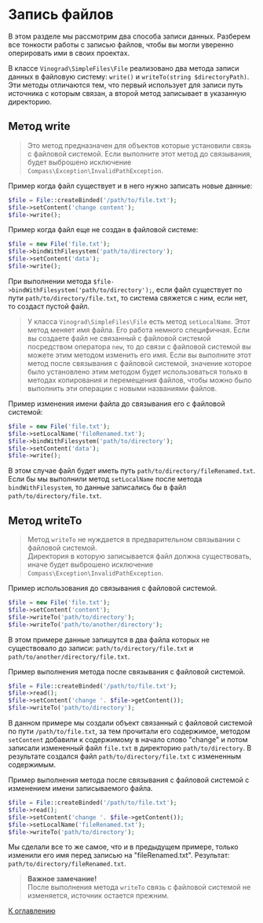 # Запись файлов

В этом разделе мы рассмотрим два способа записи данных. Разберем все тонкости работы с записью файлов, чтобы вы могли
уверенно оперировать ими в своих проектах.

В классе `Vinograd\SimpleFiles\File` реализовано два метода записи данных в файловую систему: `write()`
и `writeTo(string $directoryPath)`. Эти методы отличаются тем, что первый использует для записи путь источника с которым
связан, а второй метод записывает в указанную директорию.

## Метод write

> Это метод предназначен для объектов которые установили связь с файловой системой. Если выполните этот метод до
> связывания, будет выброшено исключение `Compass\Exception\InvalidPathException`.

Пример когда файл существует и в него нужно записать новые данные:

```php
$file = File::createBinded('/path/to/file.txt');
$file->setContent('change content');
$file->write();
```

Пример когда файл еще не создан в файловой системе:

```php
$file = new File('file.txt');
$file->bindWithFilesystem('path/to/directory');
$file->setContent('data');
$file->write();
```

При выполнении метода `$file->bindWithFilesystem('path/to/directory');`, если файл существует по
пути `path/to/directory/file.txt`, то система свяжется с ним, если нет, то создаст пустой файл.

> У класса `Vinograd\SimpleFiles\File` есть метод `setLocalName`. Этот метод меняет имя файла. Его работа немного
> специфичная. Если вы создаете файл не связанный с файловой системой посредством оператора `new`, то до связи с
> файловой системой вы можете этим методом изменить его имя. Если вы выполните этот метод после связывания с файловой
> системой, значение которое было установлено этим методом будет использоваться только в методах копирования и
> перемещения файлов, чтобы можно было выполнить эти операции с новыми названиями файлов.

Пример изменения имени файла до связывания его с файловой системой:

```php
$file = new File('file.txt');
$file->setLocalName('fileRenamed.txt');
$file->bindWithFilesystem('path/to/directory');
$file->setContent('data');
$file->write();
```

В этом случае файл будет иметь путь `path/to/directory/fileRenamed.txt`. Если бы мы выполнили метод `setLocalName` после
метода `bindWithFilesystem`, то данные записались бы в файл `path/to/directory/file.txt`. 

## Метод writeTo

> Метод `writeTo` не нуждается в предварительном связывании с файловой системой.<br>
> Директория в которую записывается файл должна существовать, иначе будет выброшено
> исключение `Compass\Exception\InvalidPathException`.

Пример использования до связывания с файловой системой.

```php
$file = new File('file.txt');
$file->setContent('content');
$file->writeTo('path/to/directory');
$file->writeTo('path/to/another/directory');
```

В этом примере данные запишутся в два файла которых не существовало до записи: `path/to/directory/file.txt`
и `path/to/another/directory/file.txt`.

Пример выполнения метода после связывания с файловой системой.

```php
$file = File::createBinded('/path/to/file.txt');
$file->read();
$file->setContent('change '. $file->getContent());
$file->writeTo('path/to/directory');
```

В данном примере мы создали объект связанный с файловой системой по пути `/path/to/file.txt`, за тем прочитали его
содержимое, методом `setContent` добавили к содержимому в начало слово "change" и потом записали измененный
файл `file.txt`  в директорию `path/to/directory`. В результате создался файл `path/to/directory/file.txt` с измененным
содержимым.

Пример выполнения метода после связывания с файловой системой с изменением имени записываемого файла.

```php
$file = File::createBinded('/path/to/file.txt');
$file->read();
$file->setContent('change '. $file->getContent());
$file->setLocalName('fileRenamed.txt');
$file->writeTo('path/to/directory');
```

Мы сделали все то же самое, что и в предыдущем примере, только изменили его имя перед записью на "fileRenamed.txt".
Результат: `path/to/directory/fileRenamed.txt`.

> **Важное замечание!**<br>
> После выполнения метода `writeTo` связь с файловой системой не изменяется, источник остается прежним.

[К оглавлению](../../README.md#руководство)